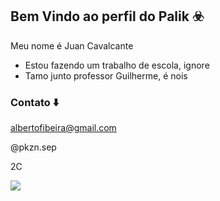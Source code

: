 ## Bem Vindo ao perfil do Palik ☣️

Meu nome é Juan Cavalcante

- Estou fazendo um trabalho de escola, ignore
- Tamo junto professor Guilherme, é nois

### Contato ⬇️
albertofibeira@gmail.com

@pkzn.sep

2C

![](https://media1.tenor.com/m/CgGUXc-LDc4AAAAC/hacker-pc.gif)
